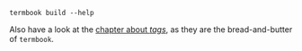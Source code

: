```bash,exec
termbook build --help
```

Also have a look at the [chapter about *tags*][chapter-tags], as they are the bread-and-butter of
`termbook`.

[chapter-tags]: tags.html

